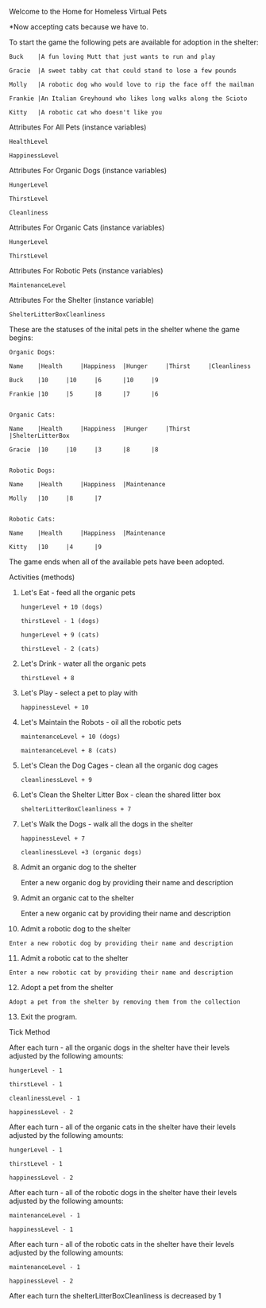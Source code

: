 Welcome to the Home for Homeless Virtual Pets

*Now accepting cats because we have to.

To start the game the following pets are available for adoption in the shelter:

	Buck	|A fun loving Mutt that just wants to run and play

	Gracie	|A sweet tabby cat that could stand to lose a few pounds

	Molly	|A robotic dog who would love to rip the face off the mailman

	Frankie	|An Italian Greyhound who likes long walks along the Scioto

	Kitty	|A robotic cat who doesn't like you


Attributes For All Pets (instance variables)

	HealthLevel

	HappinessLevel

Attributes For Organic Dogs (instance variables)

	HungerLevel

	ThirstLevel

	Cleanliness

Attributes For Organic Cats (instance variables)

	HungerLevel

	ThirstLevel

Attributes For Robotic Pets (instance variables)

	MaintenanceLevel

Attributes For the Shelter (instance variable)
	
	ShelterLitterBoxCleanliness

These are the statuses of the inital pets in the shelter whene the game begins:


	Organic Dogs:

	Name 	|Health 	|Happiness 	|Hunger 	|Thirst 	|Cleanliness

	Buck	|10		|10		|6		|10		|9

	Frankie |10		|5		|8		|7		|6


	Organic Cats:

	Name 	|Health 	|Happiness 	|Hunger 	|Thirst 	|ShelterLitterBox

	Gracie	|10		|10		|3		|8		|8


	Robotic Dogs:

	Name 	|Health 	|Happiness 	|Maintenance

	Molly	|10		|8		|7


	Robotic Cats:

	Name 	|Health 	|Happiness 	|Maintenance

	Kitty	|10		|4		|9


The game ends when all of the available pets have been adopted.

Activities (methods)

1.  Let's Eat - feed all the organic pets

		hungerLevel + 10 (dogs)

		thirstLevel - 1 (dogs)

		hungerLevel + 9 (cats)

		thirstLevel - 2 (cats)


2.  Let's Drink - water all the organic pets

		thirstLevel + 8


3.  Let's Play - select a pet to play with

		happinessLevel + 10

4.  Let's Maintain the Robots - oil all the robotic pets

		maintenanceLevel + 10 (dogs)

		maintenanceLevel + 8 (cats)

5.  Let's Clean the Dog Cages - clean all the organic dog cages

		cleanlinessLevel + 9

6.  Let's Clean the Shelter Litter Box - clean the shared litter box

		shelterLitterBoxCleanliness + 7

7.  Let's Walk the Dogs - walk all the dogs in the shelter

		happinessLevel + 7

		cleanlinessLevel +3 (organic dogs)		

8.  Admit an organic dog to the shelter

	Enter a new organic dog by providing their name and description


9.  Admit an organic cat to the shelter

	Enter a new organic cat by providing their name and description


10.  Admit a robotic dog to the shelter
	
	Enter a new robotic dog by providing their name and description


11.  Admit a robotic cat to the shelter

	Enter a new robotic cat by providing their name and description


12.  Adopt a pet from the shelter

	Adopt a pet from the shelter by removing them from the collection


13.  Exit the program.

Tick Method

After each turn - all the organic dogs in the shelter have their levels adjusted by the following amounts:

	hungerLevel - 1

	thirstLevel - 1

	cleanlinessLevel - 1

	happinessLevel - 2

After each turn - all of the organic cats in the shelter have their levels adjusted by the following amounts:

	hungerLevel - 1

	thirstLevel - 1

	happinessLevel - 2

After each turn - all of the robotic dogs in the shelter have their levels adjusted by the following amounts:

	maintenanceLevel - 1

	happinessLevel - 1

After each turn - all of the robotic cats in the shelter have their levels adjusted by the following amounts:

	maintenanceLevel - 1

	happinessLevel - 2

After each turn the shelterLitterBoxCleanliness is decreased by 1










